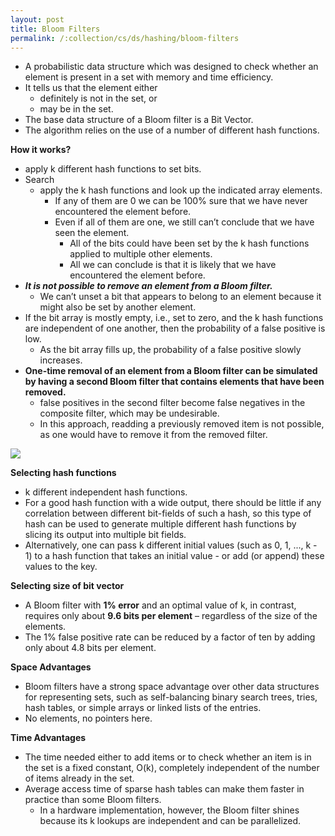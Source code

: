 ```yaml
---
layout: post
title: Bloom Filters
permalink: /:collection/cs/ds/hashing/bloom-filters
---
```


- A probabilistic data structure which was designed to check whether an element is present in a set with memory and time efficiency.
- It tells us that the element either
  - definitely is not in the set, or
  - may be in the set.
- The base data structure of a Bloom filter is a Bit Vector.
- The algorithm relies on the use of a number of different hash functions.

**How it works?**

- apply k different hash functions to set bits.
- Search
  - apply the k hash functions and look up the indicated array elements.
    - If any of them are 0 we can be 100% sure that we have never encountered the element before.
    - Even if all of them are one, we still can’t conclude that we have seen the element.
      - All of the bits could have been set by the k hash functions applied to multiple other elements.
      - All we can conclude is that it is likely that we have encountered the element before.
- ***It is not possible to remove an element from a Bloom filter.***
  - We can’t unset a bit that appears to belong to an element because it might also be set by another element.
- If the bit array is mostly empty, i.e., set to zero, and the k hash functions are independent of one another, then the probability of a false positive is low.
  - As the bit array fills up, the probability of a false positive slowly increases.
- **One-time removal of an element from a Bloom filter can be simulated by having a second Bloom filter that contains elements that have been removed.**
  - false positives in the second filter become false negatives in the composite filter, which may be undesirable.
  - In this approach, readding a previously removed item is not possible, as one would have to remove it from the removed filter.

![]({{site.cdn}}/cse/ds/hashing/bloom-filters.png)

**Selecting hash functions**
- k different independent hash functions.
- For a good hash function with a wide output, there should be little if any correlation between different bit-fields of such a hash, so this type of hash can be used to generate multiple different hash functions by slicing its output into multiple bit fields. 
- Alternatively, one can pass k different initial values (such as 0, 1, ..., k - 1) to a hash function that takes an initial value - or add (or append) these values to the key.

**Selecting size of bit vector**
- A Bloom filter with **1% error** and an optimal value of k, in contrast, requires only about **9.6 bits per element** – regardless of the size of the elements. 
- The 1% false positive rate can be reduced by a factor of ten by adding only about 4.8 bits per element.

**Space Advantages**
- Bloom filters have a strong space advantage over other data structures for representing sets, such as self-balancing binary search trees, tries, hash tables, or simple arrays or linked lists of the entries.
- No elements, no pointers here.

**Time Advantages**
-  The time needed either to add items or to check whether an item is in the set is a fixed constant, O(k), completely independent of the number of items already in the set.
-  Average access time of sparse hash tables can make them faster in practice than some Bloom filters.
   -  In a hardware implementation, however, the Bloom filter shines because its k lookups are independent and can be parallelized.
